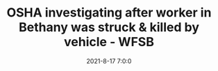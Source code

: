 ---
"title": "OSHA investigating after worker in Bethany was struck &amp; killed by vehicle - WFSB"
"date": "2021-8-17 7:0:0"
"feed_name": "GOOGLENEWSCONSTRUCTION"
"feed_website": "https://news.google.com/search?q=construction%2Bincident&hl=en-US&gl=US&ceid=US:en"
"feed_rss": "https://news.google.com/rss/search?q=construction%2Bincident&hl=en-US&gl=US&ceid=US:en"
"link": "https://www.wfsb.com/news/osha-investigating-after-worker-in-bethany-was-struck-killed-by-vehicle/article_3a0fef8e-ff1e-11eb-8e5b-c3ea1f3cd5c3.html"
"file": "_posts/2021-1-1-529a9e8522180514ba97f033d945a5b7daa48a68.md"
"accident": "1"
"drilling": "0"
---